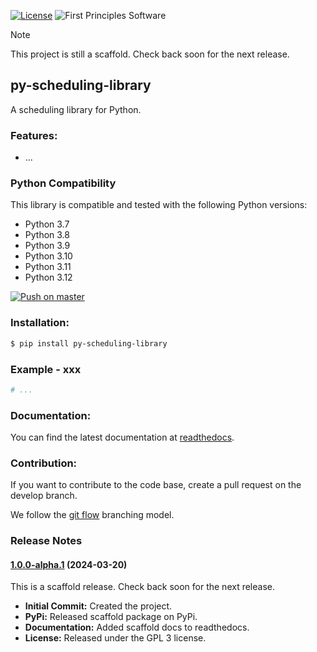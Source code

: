 [![License](https://img.shields.io/badge/License-GPLv3-blue.svg)](https://www.gnu.org/licenses/gpl-3.0.html)
![First Principles Software](https://img.shields.io/badge/Powered_by-First_Principles_Software-blue)

> [!NOTE]
> This project is still a scaffold. Check back soon for the next release.

## py-scheduling-library

A scheduling library for Python.

### Features:

- ...

### Python Compatibility

This library is compatible and tested with the following Python versions:

- Python 3.7
- Python 3.8
- Python 3.9
- Python 3.10
- Python 3.11
- Python 3.12

[![Push on master](https://github.com/runemalm/py-scheduling-library/actions/workflows/master.yml/badge.svg?branch=master)](https://github.com/runemalm/py-scheduling-library/actions/workflows/master.yml)
  
### Installation:
  
```bash
$ pip install py-scheduling-library
```
  
### Example - xxx

```python
# ...
```

### Documentation:
  
You can find the latest documentation at [readthedocs](https://py-scheduling-library.readthedocs.io/en/latest/).

### Contribution:
  
If you want to contribute to the code base, create a pull request on the develop branch.

We follow the [git flow](https://nvie.com/posts/a-successful-git-branching-model/) branching model.
  
### Release Notes

#### [1.0.0-alpha.1](https://github.com/runemalm/py-scheduling-library/releases/tag/v1.0.0-alpha.1) (2024-03-20)

This is a scaffold release. Check back soon for the next release.

- **Initial Commit:** Created the project.
- **PyPi:** Released scaffold package on PyPi.
- **Documentation:** Added scaffold docs to readthedocs.
- **License:** Released under the GPL 3 license.
